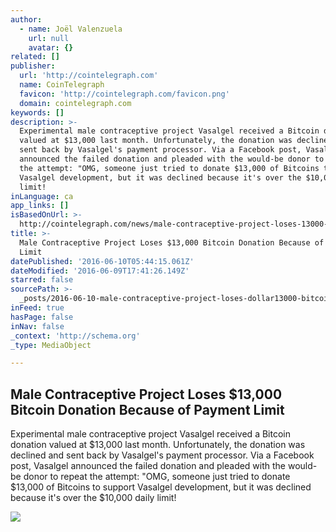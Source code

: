 ```yaml
---
author:
  - name: Joël Valenzuela
    url: null
    avatar: {}
related: []
publisher:
  url: 'http://cointelegraph.com'
  name: CoinTelegraph
  favicon: 'http://cointelegraph.com/favicon.png'
  domain: cointelegraph.com
keywords: []
description: >-
  Experimental male contraceptive project Vasalgel received a Bitcoin donation
  valued at $13,000 last month. Unfortunately, the donation was declined and
  sent back by Vasalgel's payment processor. Via a Facebook post, Vasalgel
  announced the failed donation and pleaded with the would-be donor to repeat
  the attempt: "OMG, someone just tried to donate $13,000 of Bitcoins to support
  Vasalgel development, but it was declined because it's over the $10,000 daily
  limit!
inLanguage: ca
app_links: []
isBasedOnUrl: >-
  http://cointelegraph.com/news/male-contraceptive-project-loses-13000-bitcoin-donation-because-of-payment-limit
title: >-
  Male Contraceptive Project Loses $13,000 Bitcoin Donation Because of Payment
  Limit
datePublished: '2016-06-10T05:44:15.061Z'
dateModified: '2016-06-09T17:41:26.149Z'
starred: false
sourcePath: >-
  _posts/2016-06-10-male-contraceptive-project-loses-dollar13000-bitcoin-donation-be.md
inFeed: true
hasPage: false
inNav: false
_context: 'http://schema.org'
_type: MediaObject

---
```

<article style=""><h1>Male Contraceptive Project Loses $13,000 Bitcoin Donation Because of Payment Limit</h1><p>Experimental male contraceptive project Vasalgel received a Bitcoin donation valued at $13,000 last month. Unfortunately, the donation was declined and sent back by Vasalgel's payment processor. Via a Facebook post, Vasalgel announced the failed donation and pleaded with the would-be donor to repeat the attempt: "OMG, someone just tried to donate $13,000 of Bitcoins to support Vasalgel development, but it was declined because it's over the $10,000 daily limit!</p><img src="http://cointelegraph.com/images/725_aHR0cDovL2NvaW50ZWxlZ3JhcGguY29tL3N0b3JhZ2UvdXBsb2Fkcy92aWV3L2VmYmFhNzRhYmQ1MzExOGQzMGYzMDE1Njg4M2M5NmI4LmpwZw==.jpg" /></article>